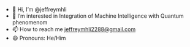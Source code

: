 - 👋 Hi, I’m @jeffreymhli
- 👀 I’m interested in Integration of Machine Intelligence with Quantum phenomenom
- 📫 How to reach me jeffreymhli2288@gmail.com 
- 😄 Pronouns: He/Him

<!---
jeffreymhli/jeffreymhli is a ✨ special ✨ repository because its `README.md` (this file) appears on your GitHub profile.
You can click the Preview link to take a look at your changes.
--->
